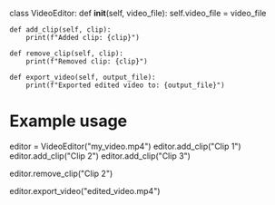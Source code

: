 class VideoEditor:
    def __init__(self, video_file):
        self.video_file = video_file

    def add_clip(self, clip):
        print(f"Added clip: {clip}")

    def remove_clip(self, clip):
        print(f"Removed clip: {clip}")

    def export_video(self, output_file):
        print(f"Exported edited video to: {output_file}")

# Example usage
editor = VideoEditor("my_video.mp4")
editor.add_clip("Clip 1")
editor.add_clip("Clip 2")
editor.add_clip("Clip 3")

editor.remove_clip("Clip 2")

editor.export_video("edited_video.mp4")
